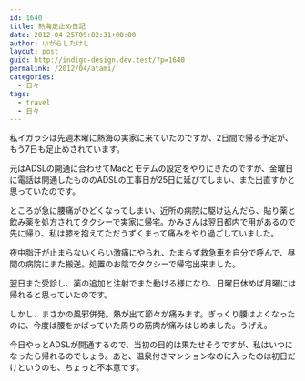 ```yaml
---
id: 1640
title: 熱海足止め日記
date: 2012-04-25T09:02:31+00:00
author: いがらしたけし
layout: post
guid: http://indigo-design.dev.test/?p=1640
permalink: /2012/04/atami/
categories:
  - 日々
tags:
  - travel
  - 日々
---
```

私イガラシは先週木曜に熱海の実家に来ていたのですが、2日間で帰る予定が、もう7日も足止めされています。

元はADSLの開通に合わせてMacとモデムの設定をやりにきたのですが、金曜日に電話は開通したもののADSLの工事日が25日に延びてしまい、また出直すかと思っていたのです。

ところが急に腰痛がひどくなってしまい、近所の病院に駆け込んだら、貼り薬と飲み薬を処方されてタクシーで実家に帰宅。かみさんは翌日都内で用があるので先に帰り、私は膝を抱えてただうずくまって痛みをやり過ごしていました。

夜中脂汗が止まらないくらい激痛にやられ、たまらず救急車を自分で呼んで、昼間の病院にまた搬送。処置のお陰でタクシーで帰宅出来ました。

翌日また受診し、薬の追加と注射でまた動ける様になり、日曜日休めば月曜には帰れると思っていたのです。

しかし、まさかの風邪併発。熱が出て節々が痛みます。ぎっくり腰はよくなったのに、今度は腰をかばっていた周りの筋肉が痛みはじめました。うげえ。

今日やっとADSLが開通するので、当初の目的は果たせそうですが、私はいつになったら帰れるのでしょう。あと、温泉付きマンションなのに入ったのは初日だけというのも、ちょっと不本意です。